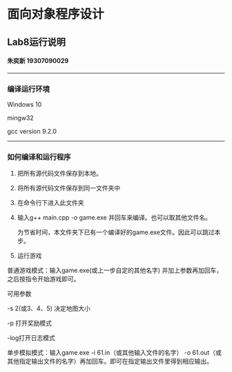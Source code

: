 # 面向对象程序设计
## Lab8运行说明   
#### 朱奕新 19307090029
***
### 编译运行环境
Windows 10

mingw32

gcc version 9.2.0 

***

### 如何编译和运行程序

1. 把所有源代码文件保存到本地。

2. 将所有源代码文件保存到同一文件夹中

3. 在命令行下进入此文件夹

4. 输入g++ main.cpp -o game.exe 并回车来编译。也可以取其他文件名。

     为节省时间，本文件夹下已有一个编译好的game.exe文件。因此可以跳过本步。

5. 运行游戏

普通游戏模式：输入game.exe(或上一步自定的其他名字) 并加上参数再加回车，之后按指令开始游戏即可。

可用参数      

-s 2(或3、4、5)  决定地图大小

-p 打开奖励模式

-log打开日志模式

单步模拟模式：输入game.exe -i 61.in（或其他输入文件的名字） -o 61.out（或其他指定输出文件的名字）再加回车。即可在指定输出文件里得到相应输出。


